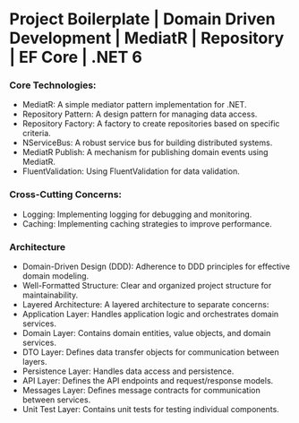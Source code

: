 # Project Boilerplate | Domain Driven Development | MediatR | Repository | EF Core | .NET 6
 
### Core Technologies:
- MediatR: A simple mediator pattern implementation for .NET.
- Repository Pattern: A design pattern for managing data access.
- Repository Factory: A factory to create repositories based on specific criteria.
- NServiceBus: A robust service bus for building distributed systems.
- MediatR Publish: A mechanism for publishing domain events using MediatR.
- FluentValidation: Using FluentValidation for data validation.
	
### Cross-Cutting Concerns: 
- Logging: Implementing logging for debugging and monitoring.
- Caching: Implementing caching strategies to improve performance.
	
### Architecture
- Domain-Driven Design (DDD): Adherence to DDD principles for effective domain modeling.
- Well-Formatted Structure: Clear and organized project structure for maintainability.
- Layered Architecture: A layered architecture to separate concerns:
- Application Layer: Handles application logic and orchestrates domain services.
- Domain Layer: Contains domain entities, value objects, and domain services.
- DTO Layer: Defines data transfer objects for communication between layers.
- Persistence Layer: Handles data access and persistence.
- API Layer: Defines the API endpoints and request/response models.
- Messages Layer: Defines message contracts for communication between services.
- Unit Test Layer: Contains unit tests for testing individual components.
